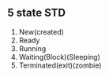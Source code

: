 ## 5 state STD

1. New(created)
2. Ready
3. Running
4. Waiting(Block)(Sleeping)
5. Terminated(exit)(zombie)